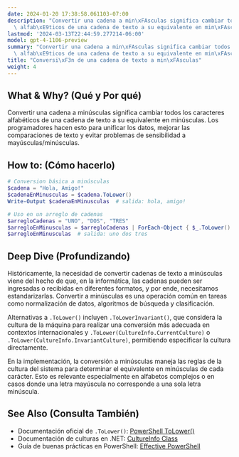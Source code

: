 ```yaml
---
date: 2024-01-20 17:38:58.061103-07:00
description: "Convertir una cadena a min\xFAsculas significa cambiar todos los caracteres\
  \ alfab\xE9ticos de una cadena de texto a su equivalente en min\xFAsculas. Los\u2026"
lastmod: '2024-03-13T22:44:59.277214-06:00'
model: gpt-4-1106-preview
summary: "Convertir una cadena a min\xFAsculas significa cambiar todos los caracteres\
  \ alfab\xE9ticos de una cadena de texto a su equivalente en min\xFAsculas. Los\u2026"
title: "Conversi\xF3n de una cadena de texto a min\xFAsculas"
weight: 4
---
```


## What & Why? (Qué y Por qué)
Convertir una cadena a minúsculas significa cambiar todos los caracteres alfabéticos de una cadena de texto a su equivalente en minúsculas. Los programadores hacen esto para unificar los datos, mejorar las comparaciones de texto y evitar problemas de sensibilidad a mayúsculas/minúsculas.

## How to: (Cómo hacerlo)
```PowerShell
# Conversion básica a minúsculas
$cadena = "Hola, Amigo!"
$cadenaEnMinusculas = $cadena.ToLower()
Write-Output $cadenaEnMinusculas  # salida: hola, amigo!

# Uso en un arreglo de cadenas
$arregloCadenas = "UNO", "DOS", "TRES"
$arregloEnMinusculas = $arregloCadenas | ForEach-Object { $_.ToLower() }
$arregloEnMinusculas  # salida: uno dos tres
```

## Deep Dive (Profundizando)
Históricamente, la necesidad de convertir cadenas de texto a minúsculas viene del hecho de que, en la informática, las cadenas pueden ser ingresadas o recibidas en diferentes formatos, y por ende, necesitamos estandarizarlas. Convertir a minúsculas es una operación común en tareas como normalización de datos, algoritmos de búsqueda y clasificación.

Alternativas a `.ToLower()` incluyen `.ToLowerInvariant()`, que considera la cultura de la máquina para realizar una conversión más adecuada en contextos internacionales y `.ToLower(CultureInfo.CurrentCulture)` o `.ToLower(CultureInfo.InvariantCulture)`, permitiendo especificar la cultura directamente.

En la implementación, la conversión a minúsculas maneja las reglas de la cultura del sistema para determinar el equivalente en minúsculas de cada carácter. Esto es relevante especialmente en alfabetos complejos o en casos donde una letra mayúscula no corresponde a una sola letra minúscula.

## See Also (Consulta También)
- Documentación oficial de `.ToLower()`: [PowerShell ToLower()](https://docs.microsoft.com/en-us/dotnet/api/system.string.tolower?view=net-6.0)
- Documentación de culturas en .NET: [CultureInfo Class](https://docs.microsoft.com/en-us/dotnet/api/system.globalization.cultureinfo?view=net-6.0)
- Guía de buenas prácticas en PowerShell: [Effective PowerShell](https://github.com/PoshCode/PowerShellPracticeAndStyle)

